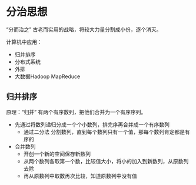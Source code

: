 # 分治思想

“分而治之” 古老而实用的战略，将较大力量分割成小份，逐个消灭。

计算机中应用：

* 归并排序
* 分布式系统
* 外排
* 大数据Hadoop MapReduce


## 归并排序

原理：“归并” 有两个有序数列，把他们合并为一个有序序列。

* 先通过将数列递归分成一个个小数列，排完序再合并成一个有序数列
  * 通过二分法 分割数列，直到每个数列只有一个值，那每个数列肯定都是有序的
* 合并数列
  * 开创一个新的空间保存新数列
  * 从两个数列各取第一个数，比较值大小，将小的加入到新数列，从原数列去除
  * 再从原数列中取数再次比较，知道原数列中没有值
